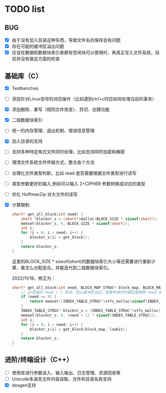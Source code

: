 # TODO list

## BUG

- [x] 由于没有加入目录这种东西，导致文件名的保存会有问题
- [x] 存在可能的缓冲区溢出问题
- [x] 应该在数据和数据块索引表都有空闲块可以使用时，再真正写入文件系统，目前并没有做这方面的检查

## 基础库（C）

- [x] Testbenches
- [ ] 添加针对Linux信号的对应操作（比如遇到ctrl+c时应如何处理当前的事务）
- [x] 添加删除、重写（相同文件改变）、剪切、创建功能
- [x] 二级数据块索引
- [ ] 统一的内存管理、退出机制、错误信息管理
- [x] 加入目录的支持
- [ ] 支持多种特定格式文件同时处理，比如支持同时加密和解密
- [ ] 理清文件系统文件传输方式，整合各个方法
- [ ] 合理化文件类型判断，比如 read 是否需要根据文件类型进行读写
- [ ] 类型参数更好的输入,例如可以输入 2+CIPHER 参数转换成对应的类型
- [ ] 优化 HuffmanZip 对大文件的读写
- [x] 计算限制

    ```c
    short* get_all_block(int need) {
        short *blocknr_s = (short*)malloc(BLOCK_SIZE * sizeof(short));
        memset(blocknr_s, 0, BLOCK_SIZE * sizeof(short));
        int i;
        for (i = 0; i < need; i++) {
            blocknr_s[i] = get_block();
        }
	    return blocknr_s;
    }
    ```

    这里的BLOCK_SIZE * sizeof(short)的数据块索引大小等还需要进行重新计算，看怎么分配适合。并能迭代到二级数据块索引。

    2022/11/18，修正为：

    ```c
    short* get_all_block(int need, BLOCK_MAP_STRUC* block_map, BLOCK_MAP_TABLE_STRUC* lowbit) {
        // 必须返回 need + 1 空间，防止缓冲区溢出，但是申请的时候还是按照 need 数量来
        if (need <= 0) {
            return memset((INDEX_TABLE_STRUC*)xtfs_malloc(sizeof(INDEX_TABLE_STRUC)), 0, sizeof(INDEX_TABLE_STRUC));
        }
        INDEX_TABLE_STRUC* blocknr_s = (INDEX_TABLE_STRUC*)xtfs_malloc((need + 1) * sizeof(INDEX_TABLE_STRUC));
        memset(blocknr_s, 0, (need + 1) * sizeof(INDEX_TABLE_STRUC));
        int i;
        for (i = 0; i < need; i++) {
            blocknr_s[i] = get_block(block_map, lowbit);
        }
        return blocknr_s;
    }
    ```

## 进阶/终端设计（C++）

- [ ] 使用库进行参数读入、输入输出、日志管理、资源回收等
- [ ] Unicode多语言文件内容读取、文件和目录名称支持
- [x] doxgen支持
